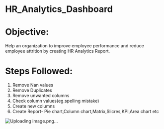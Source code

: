 # HR_Analytics_Dashboard

 # Objective:
 Help an organization to improve employee performance and reduce employee attrition by creating HR Analytics Report.

 # Steps Followed:
 1) Remove Nan values
 2) Remove Duplicates
 3) Remove unwanted columns
 4) Check column values(eg.spelling mistake)
 5) Create new columns
 6) Create Report- Pie chart,Column chart,Matrix,Slicres,KPI,Area chart etc

![Uploading image.png…]()
